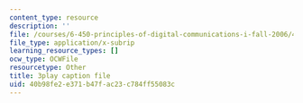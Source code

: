 ```yaml
---
content_type: resource
description: ''
file: /courses/6-450-principles-of-digital-communications-i-fall-2006/40b98fe2e371b47fac23c784ff55083c_o8XojnApGc4.srt
file_type: application/x-subrip
learning_resource_types: []
ocw_type: OCWFile
resourcetype: Other
title: 3play caption file
uid: 40b98fe2-e371-b47f-ac23-c784ff55083c
---
```

